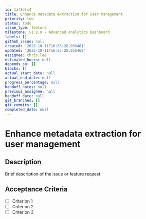```yaml
---
id: 1af8efc4
title: Enhance metadata extraction for user management
priority: low
status: todo
issue_type: feature
milestone: v1.8.0 - Advanced Analytics Dashboard
labels: []
github_issue: null
created: '2025-10-11T16:55:28.036461'
updated: '2025-10-11T16:55:28.036468'
assignee: chris.lee
estimated_hours: null
depends_on: []
blocks: []
actual_start_date: null
actual_end_date: null
progress_percentage: null
handoff_notes: null
previous_assignee: null
handoff_date: null
git_branches: []
git_commits: []
completed_date: null
---
```


# Enhance metadata extraction for user management

## Description

Brief description of the issue or feature request.

## Acceptance Criteria

- [ ] Criterion 1
- [ ] Criterion 2
- [ ] Criterion 3